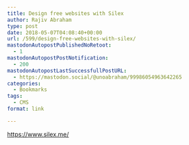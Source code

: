 ```yaml
---
title: Design free websites with Silex
author: Rajiv Abraham
type: post
date: 2018-05-07T04:08:40+00:00
url: /599/design-free-websites-with-silex/
mastodonAutopostPublishedNoRetoot:
  - 1
mastodonAutopostPostNotification:
  - 200
mastodonAutopostLastSuccessfullPostURL:
  - https://mastodon.social/@unoabraham/99986054963642265
categories:
  - Bookmarks
tags:
  - CMS
format: link

---
```

<https://www.silex.me/>